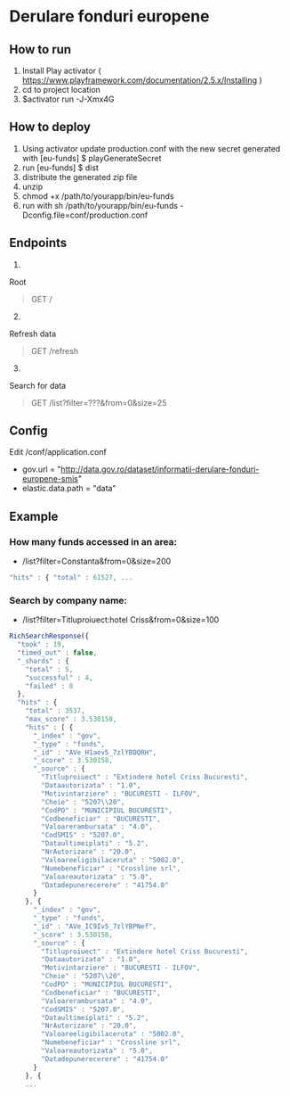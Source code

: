 # Derulare fonduri europene

## How to run
1. Install Play activator ( https://www.playframework.com/documentation/2.5.x/Installing )
2. cd to project location
3. $activator run -J-Xmx4G

## How to deploy
1. Using activator update production.conf with the new secret generated with [eu-funds] $ playGenerateSecret
2. run [eu-funds] $ dist
3. distribute the generated zip file
4. unzip
5. chmod +x /path/to/yourapp/bin/eu-funds
6. run with sh /path/to/yourapp/bin/eu-funds -Dconfig.file=conf/production.conf 

## Endpoints
1. 
Root
> GET     /     

2. 
Refresh data
> GET     /refresh

3. 
Search for data
> GET     /list?filter=???&from=0&size=25


## Config

Edit /conf/application.conf
- gov.url = "http://data.gov.ro/dataset/informatii-derulare-fonduri-europene-smis"
- elastic.data.path = "data"

## Example
### How many funds accessed in an area:
- /list?filter=Constanta&from=0&size=200
```javascript
"hits" : { "total" : 61527, ...
```

### Search by company name:
- /list?filter=Titluproiuect:hotel Criss&from=0&size=100
```javascript
RichSearchResponse({
  "took" : 19,
  "timed_out" : false,
  "_shards" : {
    "total" : 5,
    "successful" : 4,
    "failed" : 0
  },
  "hits" : {
    "total" : 3537,
    "max_score" : 3.530158,
    "hits" : [ {
      "_index" : "gov",
      "_type" : "funds",
      "_id" : "AVe_H1aev5_7zlYBOQRH",
      "_score" : 3.530158,
      "_source" : {
        "Titluproiuect" : "Extindere hotel Criss Bucuresti",
        "Dataautorizata" : "1.0",
        "Motivintarziere" : "BUCURESTI - ILFOV",
        "Cheie" : "5207\\20",
        "CodPO" : "MUNICIPIUL BUCURESTI",
        "Codbeneficiar" : "BUCURESTI",
        "Valoarerambursata" : "4.0",
        "CodSMIS" : "5207.0",
        "Dataultimeiplati" : "5.2",
        "NrAutorizare" : "20.0",
        "Valoareeligibilaceruta" : "5002.0",
        "Numebeneficiar" : "Crossline srl",
        "Valoareautorizata" : "5.0",
        "Datadepunerecerere" : "41754.0"
      }
    }, {
      "_index" : "gov",
      "_type" : "funds",
      "_id" : "AVe_IC9Iv5_7zlYBPNef",
      "_score" : 3.530158,
      "_source" : {
        "Titluproiuect" : "Extindere hotel Criss Bucuresti",
        "Dataautorizata" : "1.0",
        "Motivintarziere" : "BUCURESTI - ILFOV",
        "Cheie" : "5207\\20",
        "CodPO" : "MUNICIPIUL BUCURESTI",
        "Codbeneficiar" : "BUCURESTI",
        "Valoarerambursata" : "4.0",
        "CodSMIS" : "5207.0",
        "Dataultimeiplati" : "5.2",
        "NrAutorizare" : "20.0",
        "Valoareeligibilaceruta" : "5002.0",
        "Numebeneficiar" : "Crossline srl",
        "Valoareautorizata" : "5.0",
        "Datadepunerecerere" : "41754.0"
      }
    }, {
    ...
```

